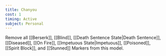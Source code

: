 ```yaml
---
title: Chanyou
cost: 1
timing: Active
subject: Personal
---
```

Remove all [[Berserk]], [[Blind]], [[Death Sentence State|Death Sentence]], [[Diseased]], [[On Fire]], [[Impetuous State|Impetuous]], [[Poisoned]], [[Spirit Block]], and [[Stunned]] Markers from this model.